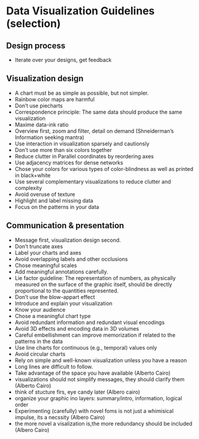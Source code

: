 # Data Visualization Guidelines (selection)



## Design process
* Iterate over your designs, get feedback

## Visualization design
* A chart must be as simple as possible, but not simpler. 
* Rainbow color maps are harmful
* Don’t use piecharts
* Correspondence principle: The same data should produce the same visualization
* Maxime data-ink ratio
* Overview first, zoom and filter, detail on demand (Shneiderman’s Information seeking mantra)
* Use interaction in visualization sparsely and cautionsly
* Don’t use more than six colors together
* Reduce clutter in Parallel coordinates by reordering axes
* Use adjacency matrices for dense networks
* Chose your colors for various types of color-blindness as well as printed in black+white
* Use several complementary visualizations to reduce clutter and complexity
* Avoid overuse of texture
* Highlight and label missing data
* Focus on the patterns in your data

## Communication  & presentation
* Message first, visualization design second.
* Don’t truncate axes
* Label your charts and axes
* Avoid overlapping labels and other occlusions
* Chose meaningful scales
* Add meaningful annotations carefully.
* Lie factor guideline: The representation of numbers, as physically measured on the surface of the graphic itself, should be directly proportional to the quantities represented.
* Don’t use the blow-appart effect
* Introduce and explain your visualization
* Know your audience
* Chose a meaningful chart type
* Avoid redundant information and redundant visual encodings
* Avoid 3D effects and encoding data in 3D volumes
* Careful embellishment can improve memorization if related to the patterns in the data
* Use line charts for continuous (e.g., temporal) values only
* Avoid circular charts
* Rely on simple and well-known visualization unless you have a reason
* Long lines are difficult to follow.
* Take advantage of the space you have available (Alberto Cairo)
* visualizations should not simplify messages, they should clarify them (Alberto Cairo)
* think of stucture firs, eye candy later (Albero cairo) 
* organize your graphic ino layers: summary/intro, information, logical order 
* Experimenting (carefully) with novel foms is not just a whimisical impulse, its a necssity (Albero Cairo)
* the more novel a visalization is,the more redundancy should be included (Albero Cairo)
